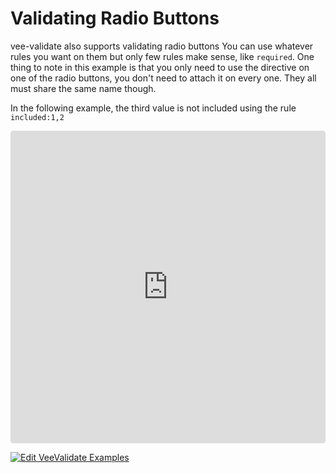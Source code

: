 # Validating Radio Buttons

vee-validate also supports validating radio buttons You can use whatever rules you want on them but only few rules make sense, like `required`. One thing to note in this example is that you only need to use the directive on one of the radio buttons, you don't need to attach it on every one. They all must share the same name though.

In the following example, the third value is not included using the rule `included:1,2`

<iframe src="https://codesandbox.io/embed/y3504yr0l1?initialpath=%2F%23%2Fradio&module=%2Fsrc%2Fcomponents%2FRadio.vue&view=preview" style="width:100%; height:500px; border:0; border-radius: 4px; overflow:hidden;" sandbox="allow-modals allow-forms allow-popups allow-scripts allow-same-origin"></iframe>

[![Edit VeeValidate Examples](https://codesandbox.io/static/img/play-codesandbox.svg)](https://codesandbox.io/s/y3504yr0l1?initialpath=%2F%23%2Fradio&module=%2Fsrc%2Fcomponents%2FRadio.vue)
